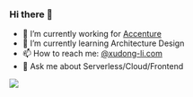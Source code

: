 ### Hi there 👋

<!--
**HappyDavidlee/HappyDavidlee** is a ✨ _special_ ✨ repository because its `README.md` (this file) appears on your GitHub profile.

Here are some ideas to get you started:

- 🔭 I’m currently working on ...
- 🌱 I’m currently learning ...
- 👯 I’m looking to collaborate on ...
- 🤔 I’m looking for help with ...
- 💬 Ask me about ...
- 📫 How to reach me: ...
- 😄 Pronouns: ...
- ⚡ Fun fact: ...
-->

- 🔭 I’m currently working for [Accenture](https://www.accenture.com/)
- 🌱 I’m currently learning Architecture Design
- 📫 How to reach me: [@xudong-li.com](https://xudong-li.com/)
- 💬 Ask me about Serverless/Cloud/Frontend

[![](https://github-readme-stats.vercel.app/api?username=HappyDavidlee&show_icons=true&title_color=fff&icon_color=79ff97&text_color=9f9f9f&bg_color=151515)](https://github-readme-stats.vercel.app/api?username=HappyDavidlee&show_icons=true&title_color=fff&icon_color=79ff97&text_color=9f9f9f&bg_color=151515)
